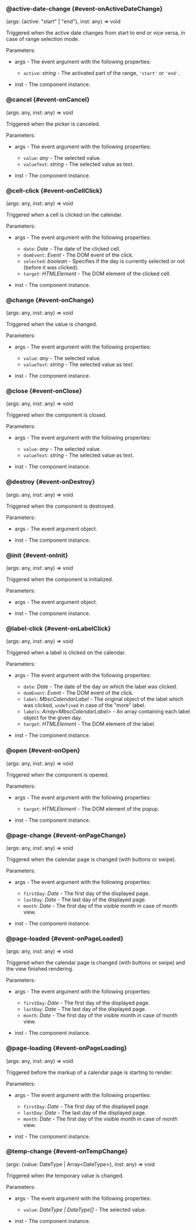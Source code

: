 ### @active-date-change {#event-onActiveDateChange}

(args: {active: "start" &#124; "end"}, inst: any) => void


Triggered when the active date changes from start to end or vice versa, in case of range selection mode.

Parameters:
 - args - The event argument with the following properties:
   - `active`: *string* - The activated part of the range, `'start'` or `'end'`.

 - inst - The component instance.


### @cancel {#event-onCancel}

(args: any, inst: any) => void


Triggered when the picker is canceled.

Parameters:
 - args - The event argument with the following properties:
   - `value`: *any* - The selected value.
   - `valueText`: *string* - The selected value as text.

 - inst - The component instance.


### @cell-click {#event-onCellClick}

(args: any, inst: any) => void


Triggered when a cell is clicked on the calendar.

Parameters:
 - args - The event argument with the following properties:
   - `date`: *Date* - The date of the clicked cell.
   - `domEvent`: *Event* - The DOM event of the click.
   - `selected`: *boolean* - Specifies if the day is currently selected or not (before it was clicked).
   - `target`: *HTMLElement* - The DOM element of the clicked cell.

 - inst - The component instance.


### @change {#event-onChange}

(args: any, inst: any) => void


Triggered when the value is changed.

Parameters:
 - args - The event argument with the following properties:
   - `value`: *any* - The selected value.
   - `valueText`: *string* - The selected value as text.

 - inst - The component instance.


### @close {#event-onClose}

(args: any, inst: any) => void


Triggered when the component is closed.

Parameters:
 - args - The event argument with the following properties:
   - `value`: *any* - The selected value.
   - `valueText`: *string* - The selected value as text.

 - inst - The component instance.


### @destroy {#event-onDestroy}

(args: any, inst: any) => void


Triggered when the component is destroyed.

Parameters:
 - args - The event argument object.

 - inst - The component instance.


### @init {#event-onInit}

(args: any, inst: any) => void


Triggered when the component is initialized.

Parameters:
 - args - The event argument object.

 - inst - The component instance.


### @label-click {#event-onLabelClick}

(args: any, inst: any) => void


Triggered when a label is clicked on the calendar.

Parameters:
 - args - The event argument with the following properties:
   - `date`: *Date* - The date of the day on which the label was clicked.
   - `domEvent`: *Event* - The DOM event of the click.
   - `label`: *MbscCalendarLabel* - The original object of the label which was clicked, `undefined` in case of the &quot;more&quot; label.
   - `labels`: *Array&lt;MbscCalendarLabel&gt;* - An array containing each label object for the given day.
   - `target`: *HTMLElement* - The DOM element of the label.

 - inst - The component instance.


### @open {#event-onOpen}

(args: any, inst: any) => void


Triggered when the component is opened.

Parameters:
 - args - The event argument with the following properties:
   - `target`: *HTMLElement* - The DOM element of the popup.

 - inst - The component instance.


### @page-change {#event-onPageChange}

(args: any, inst: any) => void


Triggered when the calendar page is changed (with buttons or swipe).

Parameters:
 - args - The event argument with the following properties:
   - `firstDay`: *Date* - The first day of the displayed page.
   - `lastDay`: *Date* - The last day of the displayed page.
   - `month`: *Date* - The first day of the visible month in case of month view.

 - inst - The component instance.


### @page-loaded {#event-onPageLoaded}

(args: any, inst: any) => void


Triggered when the calendar page is changed (with buttons or swipe) and the view finished rendering.

Parameters:
 - args - The event argument with the following properties:
   - `firstDay`: *Date* - The first day of the displayed page.
   - `lastDay`: *Date* - The last day of the displayed page.
   - `month`: *Date* - The first day of the visible month in case of month view.

 - inst - The component instance.


### @page-loading {#event-onPageLoading}

(args: any, inst: any) => void


Triggered before the markup of a calendar page is starting to render.

Parameters:
 - args - The event argument with the following properties:
   - `firstDay`: *Date* - The first day of the displayed page.
   - `lastDay`: *Date* - The last day of the displayed page.
   - `month`: *Date* - The first day of the visible month in case of month view.

 - inst - The component instance.


### @temp-change {#event-onTempChange}

(args: {value: DateType &#124; Array&lt;DateType&gt;}, inst: any) => void


Triggered when the temporary value is changed.

Parameters:
 - args - The event argument with the following properties:
   - `value`: *DateType | DateType[]* - The selected value.

 - inst - The component instance.

